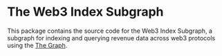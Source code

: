 # The Web3 Index Subgraph

This package contains the source code for the Web3 Index Subgraph, a subgraph for
indexing and querying revenue data across web3 protocols using the 
[The Graph](https://thegraph.com).
